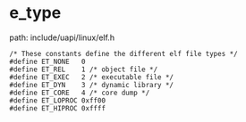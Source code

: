 e_type
========================================

path: include/uapi/linux/elf.h
```
/* These constants define the different elf file types */
#define ET_NONE   0
#define ET_REL    1 /* object file */
#define ET_EXEC   2 /* executable file */
#define ET_DYN    3 /* dynamic library */
#define ET_CORE   4 /* core dump */
#define ET_LOPROC 0xff00
#define ET_HIPROC 0xffff
```
